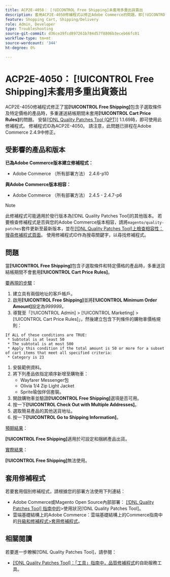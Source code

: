 ```yaml
---
title: ACP2E-4050： [!UICONTROL Free Shipping]未套用多重出貨簽出
description: 套用ACP2E-4050修補程式以修正Adobe Commerce的問題，即[!UICONTROL Free Shipping]包含子選取條件及特定價格的產品時，多重位址結帳期間未套用[!UICONTROL Cart Price Rules]。
feature: Shopping Cart, Shipping/Delivery
role: Admin, Developer
type: Troubleshooting
source-git-commit: d36ce39fcd897261b784d57f8806b3eceb66fc01
workflow-type: tm+mt
source-wordcount: '344'
ht-degree: 0%

---
```



# ACP2E-4050： **[!UICONTROL Free Shipping]**&#x200B;未套用多重出貨簽出

ACP2E-4050修補程式修正了當&#x200B;**[!UICONTROL Free Shipping]**&#x200B;包含子選取條件及特定價格的產品時，多重運送結帳期間未套用&#x200B;**[!UICONTROL Cart Price Rules]**&#x200B;的問題。 安裝[[!DNL Quality Patches Tool (QPT)]](/help/tools/quality-patches-tool/quality-patches-tool-to-self-serve-quality-patches.md) 1.1.69時，即可使用此修補程式。 修補程式ID為ACP2E-4050。 請注意，此問題已排程在Adobe Commerce 2.4.9中修正。

## 受影響的產品和版本

**已為Adobe Commerce版本建立修補程式：**

* Adobe Commerce （所有部署方法） 2.4.6-p10

**與Adobe Commerce版本相容：**

* Adobe Commerce （所有部署方法） 2.4.5 - 2.4.7-p6

>[!NOTE]
>
>此修補程式可能適用於發行版本為[!DNL Quality Patches Tool]的其他版本。 若要檢查修補程式是否與您的Adobe Commerce版本相容，請將`magento/quality-patches`套件更新至最新版本，並在[[!DNL Quality Patches Tool]上檢查相容性：搜尋修補程式頁面](https://experienceleague.adobe.com/tools/commerce-quality-patches/index.html)。 使用修補程式ID作為搜尋關鍵字，以尋找修補程式。

## 問題

當&#x200B;**[!UICONTROL Free Shipping]**&#x200B;包含子選取條件和特定價格的產品時，多重送貨結帳期間不會套用&#x200B;**[!UICONTROL Cart Price Rules]**。

<u>要再現的步驟</u>：

1. 建立具有兩個地址的客戶帳戶。
1. 啟用&#x200B;**[!UICONTROL Free Shipping]**&#x200B;並將&#x200B;**[!UICONTROL Minimum Order Amount]**&#x200B;設定為&#x200B;*999999*。
1. 導覽至「[!UICONTROL Admin] > [!UICONTROL Marketing] > [!UICONTROL Cart Price Rules]」，然後建立包含下列條件的購物車價格規則：

```
If ALL of these conditions are TRUE:
 * Subtotal is at least 50
 * The subtotal is at most 500
 * Apply this condition if the total amount is 50 or more for a subset of cart items that meet all specified criteria:
 * Category is 23
```

1. 安裝範例資料。
1. 將下列產品依指定順序新增至購物車：
   * Wayfarer Messenger包
   * Olivia 1/4 Zip Light Jacket
   * Sprite瑜伽伴侶套裝。
1. 開啟購物車並驗證&#x200B;**[!UICONTROL Free Shipping]**&#x200B;選項是否可用。
1. 按一下&#x200B;**[!UICONTROL Check Out with Multiple Addresses]**。
1. 選取簡易產品的其他送貨地址。
1. 按一下&#x200B;**[!UICONTROL Go to Shipping Information]**。

<u>預期結果</u>：

**[!UICONTROL Free Shipping]**&#x200B;適用於可設定和捆綁產品出貨。

<u>實際結果</u>：

**[!UICONTROL Free Shipping]**&#x200B;無法使用。

## 套用修補程式

若要套用個別修補程式，請根據您的部署方法使用下列連結：

* Adobe Commerce或Magento Open Source內部部署： [[!DNL Quality Patches Tool] 指南中的](/help/tools/quality-patches-tool/usage.md)>使用狀況[!DNL Quality Patches Tool]。
* 雲端基礎結構上的Adobe Commerce：雲端基礎結構上的Commerce指南中的[升級和修補程式>套用修補程式](https://experienceleague.adobe.com/docs/commerce-cloud-service/user-guide/develop/upgrade/apply-patches.html)。

## 相關閱讀

若要進一步瞭解[!DNL Quality Patches Tool]，請參閱：

* [[!DNL Quality Patches Tool]：「工具」指南中，品質修補程式](/help/tools/quality-patches-tool/quality-patches-tool-to-self-serve-quality-patches.md)的自助服務工具。
